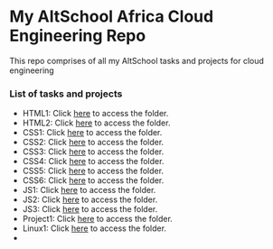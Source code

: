 # My AltSchool Africa Cloud Engineering Repo

This repo comprises of all my AltSchool tasks and projects for cloud engineering

### List of tasks and projects

- HTML1: Click [here](./HTML1/) to access the folder.
- HTML2: Click [here](./HTML2/) to access the folder.
- CSS1: Click [here](./first-semester/CSS1/) to access the folder.
- CSS2: Click [here](./first-semester/CSS2/) to access the folder.
- CSS3: Click [here](./first-semester/CSS3/) to access the folder.
- CSS4: Click [here](./first-semester/CSS4/) to access the folder.
- CSS5: Click [here](./first-semester/CSS5/) to access the folder.
- CSS6: Click [here](./first-semester/CSS6/) to access the folder.
- JS1: Click [here](./first-semester/JS1/) to access the folder.
- JS2: Click [here](./first-semester/JS2/) to access the folder.
- JS3: Click [here](./first-semester/JS3/) to access the folder.
- Project1: Click [here](./first-semester/calculator-assignment/) to access the folder.
- Linux1: Click [here](./second-semester/Exercise1/) to access the folder.
-
